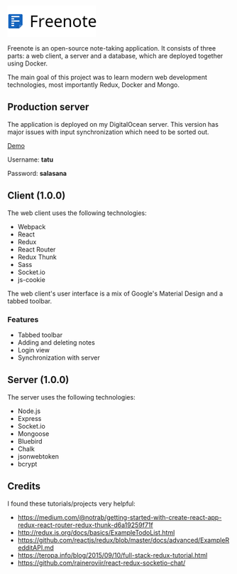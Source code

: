 ![Freenote icon](./logo.png?raw=true "Freenote")

Freenote is an open-source note-taking application. It consists of three parts: a web client, a server and a database, which are deployed together using Docker.

The main goal of this project was to learn modern web development technologies, most importantly Redux, Docker and Mongo.



## Production server

The application is deployed on my DigitalOcean server. This version has major issues with input synchronization which need to be sorted out.

[Demo](http://tatuarvela.com:3000)

Username: **tatu**

Password: **salasana**


## Client (1.0.0)

The web client uses the following technologies:

* Webpack
* React
* Redux
* React Router
* Redux Thunk
* Sass
* Socket.io
* js-cookie
<!-- * Jest -->

The web client's user interface is a mix of Google's Material Design and a tabbed toolbar.

### Features
* Tabbed toolbar
* Adding and deleting notes
* Login view
* Synchronization with server



## Server (1.0.0)

The server uses the following technologies:

* Node.js
* Express
* Socket.io
* Mongoose
* Bluebird
* Chalk
* jsonwebtoken
* bcrypt
<!-- * Mocha -->
<!-- * Chai -->



## Credits

I found these tutorials/projects very helpful:
* https://medium.com/@notrab/getting-started-with-create-react-app-redux-react-router-redux-thunk-d6a19259f71f
* http://redux.js.org/docs/basics/ExampleTodoList.html
* https://github.com/reactjs/redux/blob/master/docs/advanced/ExampleRedditAPI.md
* https://teropa.info/blog/2015/09/10/full-stack-redux-tutorial.html
* https://github.com/raineroviir/react-redux-socketio-chat/
